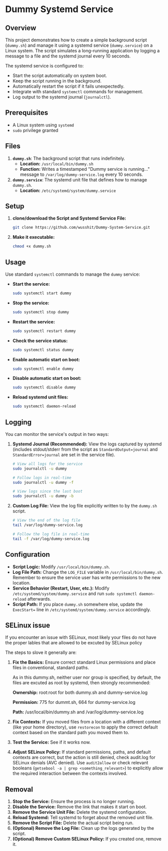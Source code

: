 # Dummy Systemd Service
## Overview

This project demonstrates how to create a simple background script (`dummy.sh`) and manage it using a systemd service (`dummy.service`) on a Linux system. The script simulates a long-running application by logging a message to a file and the systemd journal every 10 seconds.

The systemd service is configured to:
*   Start the script automatically on system boot.
*   Keep the script running in the background.
*   Automatically restart the script if it fails unexpectedly.
*   Integrate with standard `systemctl` commands for management.
*   Log output to the systemd journal (`journalctl`).

## Prerequisites

*   A Linux system using `systemd`
*   `sudo` privilege granted

## Files

1.  **`dummy.sh`**: The background script that runs indefinitely.
    *   **Location:** `/usr/local/bin/dummy.sh`
    *   **Function:** Writes a timestamped "Dummy service is running..." message to `/var/log/dummy-service.log` every 10 seconds.
2.  **`dummy.service`**: The systemd unit file that defines how to manage `dummy.sh`.
    *   **Location:** `/etc/systemd/system/dummy.service`

## Setup

1.  **clone/download the Script and Systemd Service File:**
    ```bash
    git clone https://github.com/wusshit/Dummy-System-Service.git
    ```
2.  **Make it executable:**
    ```bash
    chmod +x dummy.sh
    ```

## Usage

Use standard `systemctl` commands to manage the `dummy` service:

*   **Start the service:**
    ```bash
    sudo systemctl start dummy
    ```
*   **Stop the service:**
    ```bash
    sudo systemctl stop dummy
    ```
*   **Restart the service:**
    ```bash
    sudo systemctl restart dummy
    ```
*   **Check the service status:**
    ```bash
    sudo systemctl status dummy
    ```
*   **Enable automatic start on boot:**
    ```bash
    sudo systemctl enable dummy
    ```
*   **Disable automatic start on boot:**
    ```bash
    sudo systemctl disable dummy
    ```
*   **Reload systemd unit files:**
    ```bash
    sudo systemctl daemon-reload
    ```
    
## Logging

You can monitor the service's output in two ways:

1.  **Systemd Journal (Recommended):**
    View the logs captured by systemd (includes stdout/stderr from the script as `StandardOutput=journal` and `StandardError=journal` are set in the service file).
    ```bash
    # View all logs for the service
    sudo journalctl -u dummy

    # Follow logs in real-time
    sudo journalctl -u dummy -f

    # View logs since the last boot
    sudo journalctl -u dummy -b
    ```

2.  **Custom Log File:**
    View the log file explicitly written to by the `dummy.sh` script.
    ```bash
    # View the end of the log file
    tail /var/log/dummy-service.log

    # Follow the log file in real-time
    tail -f /var/log/dummy-service.log
    ```

## Configuration

*   **Script Logic:** Modify `/usr/local/bin/dummy.sh`.
*   **Log File Path:** Change the `LOG_FILE` variable in `/usr/local/bin/dummy.sh`. Remember to ensure the service user has write permissions to the new location.
*   **Service Behavior (Restart, User, etc.):** Modify `/etc/systemd/system/dummy.service` and run `sudo systemctl daemon-reload` afterwards.
*   **Script Path:** If you place `dummy.sh` somewhere else, update the `ExecStart=` line in `/etc/systemd/system/dummy.service` accordingly.

## SELinux issue
If you encounter an issue with SELinux, most likely your files do not have the proper lables that are allowed to be excuted by SELinux policy

The steps to slove it generally are:

1.   **Fix the Basics:** Ensure correct standard Linux permissions and place files in conventional, standard paths.
   
     As in this dummy.sh, neither user nor group is specified, by default, the files are excuted as root by systemd, then strongly recommended:
     
     **Ownership:** root:root for both dummy.sh and dummy-service.log
     
     **Permission:** 775 for dummt.sh, 664 for dummy-service.log
     
     **Path:** /usr/local/bin/dummy.sh and /var/log/dummy-service.log
     
3.   **Fix Contexts:** If you moved files from a location with a different context (like your home directory), use `restorecon` to apply the correct default context based on the standard path you moved them to.
4.   **Test the Service:** See if it works now.
5.   **Adjust SELinux Policy:** If standard permissions, paths, and default contexts are correct, but the action is still denied, check audit.log for SELinux denials (AVC denied). Use `audit2allow` or check relevant booleans (`getsebool -a | grep <something_relevant>`) to explicitly allow the required interaction between the contexts involved.

## Removal
1.   **Stop the Service:** Ensure the process is no longer running.
2.   **Disable the Service:** Remove the link that makes it start on boot.
3.   **Remove the Service Unit File:** Delete the systemd configuration.
4.   **Reload Systemd:** Tell systemd to forget about the removed unit file.
5.   **Remove the Script File:** Delete the actual script being run.
6.   **(Optional) Remove the Log File:** Clean up the logs generated by the script.
7.   **(Optional) Remove Custom SELinux Policy:** If you created one, remove it.
